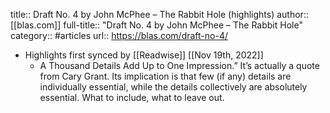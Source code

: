 title:: Draft No. 4 by John McPhee – The Rabbit Hole (highlights)
author:: [[blas.com]]
full-title:: "Draft No. 4 by John McPhee – The Rabbit Hole"
category:: #articles
url:: https://blas.com/draft-no-4/

- Highlights first synced by [[Readwise]] [[Nov 19th, 2022]]
	- A Thousand Details Add Up to One Impression.” It’s actually a quote from Cary Grant. Its implication is that few (if any) details are individually essential, while the details collectively are absolutely essential. What to include, what to leave out.